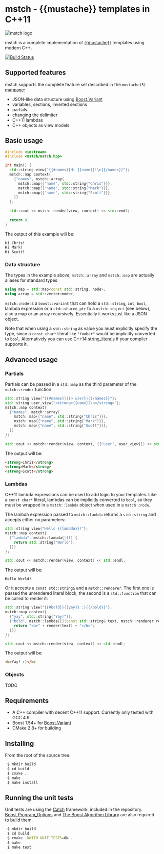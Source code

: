 # mstch - {{mustache}} templates in C++11 

![mstch logo](http://i.imgur.com/XAdHwUs.png)

mstch is a complete implementation of [{{mustache}}](http://mustache.github.io/) 
templates using modern C++.

[![Build Status](https://travis-ci.org/no1msd/mstch.svg?branch=master)](https://travis-ci.org/no1msd/mstch)

## Supported features

mstch supports the complete feature set described in the `mustache(5)` [manpage](http://mustache.github.com/mustache.5.html):

 - JSON-like data structure using [Boost.Variant](http://www.boost.org/doc/libs/1_57_0/doc/html/variant.html)
 - variables, sections, inverted sections
 - partials
 - changing the delimiter
 - C++11 lambdas
 - C++ objects as view models

## Basic usage

```c++
#include <iostream>
#include <mstch/mstch.hpp>

int main() {
  std::string view{"{{#names}}Hi {{name}}!\n{{/names}}"};
  mstch::map context{
    {"names", mstch::array{
      mstch::map{{"name", std::string{"Chris"}}},
      mstch::map{{"name", std::string{"Mark"}}},
      mstch::map{{"name", std::string{"Scott"}}},
    }}
  };
  
  std::cout << mstch::render(view, context) << std::endl;
  
  return 0;
}

```

The output of this example will be:

```html
Hi Chris!
Hi Mark!
Hi Scott!
```

### Data structure

The types in the example above, `mstch::array` and `mstch::map` are  actually 
aliases for standard types:

```c++
using map = std::map<const std::string, node>;
using array = std::vector<node>;
```

`mstch::node` is a `boost::variant` that can hold a `std::string`, `int`, 
`bool`, lambda expression or a `std::shared_ptr` to a `mstch::object` 
(see below), also a map or an array recursively. Essentially it works just like 
a JSON object.

Note that when using a `std::string` as value you must explicitly specify the 
type, since a `const char*` literal like `"foobar"` would be implicitly 
converted to `bool`. Alternatively you can use [C++14 string_literals](http://en.cppreference.com/w/cpp/string/basic_string/operator%22%22s)
if your compiler supports it.

## Advanced usage

### Partials

Partials can be passed in a `std::map` as the third parameter of the 
`mstch::render` function:

```c++
std::string view{"{{#names}}{{> user}}{{/names}}"};
std::string user_view{"<strong>{{name}}\n</strong>"};
mstch::map context{
  {"names", mstch::array{
    mstch::map{{"name", std::string{"Chris"}}},
    mstch::map{{"name", std::string{"Mark"}}},
    mstch::map{{"name", std::string{"Scott"}}},
  }}
};
  
std::cout << mstch::render(view, context, {{"user", user_view}}) << std::endl;
```

The output will be:

```html
<strong>Chris</strong>
<strong>Mark</strong>
<strong>Scott</strong>
```

### Lambdas

C++11 lambda expressions can be used to add logic to your templates. Like a
`const char*` literal, lambdas can be implicitly converted to `bool`, so they
must be wrapped in a `mstch::lambda` object when used in a `mstch::node`.

The lambda expression passed to `mstch::lambda` returns a `std::string` and 
accepts either no parameters:

```c++
std::string view{"Hello {{lambda}}!"};
mstch::map context{
  {"lambda", mstch::lambda{[]() {
    return std::string{"World"};
  }}}
};

std::cout << mstch::render(view, context) << std::endl;
```

The output will be:

```html
Hello World!
```

Or it accepts a `const std::string&` and a `mstch::renderer`. The first one is 
passed the unrendered literal block, the second is a `std::function` that can be 
called to render it:

```c++
std::string view{"{{#bold}}{{yay}} :){{/bold}}"};
mstch::map context{
  {"yay", std::string{"Yay!"}},
  {"bold", mstch::lambda{[](const std::string& text, mstch::renderer render) {
    return "<b>" + render(text) + "</b>";
  }}}
};

std::cout << mstch::render(view, context) << std::endl;
```

The output will be:

```html
<b>Yay! :)</b>
```

### Objects

TODO

## Requirements

 - A C++ compiler with decent C++11 support. Currently only tested with GCC 4.9.
 - Boost 1.54+ for [Boost.Variant](http://www.boost.org/doc/libs/1_57_0/doc/html/variant.html)
 - CMake 2.8+ for building

## Installing

From the root of the source tree:

```bash
 $ mkdir build
 $ cd build
 $ cmake ..
 $ make
 $ make install
```

## Running the unit tests

Unit tests are using the [Catch](https://github.com/philsquared/Catch) framework, 
included in the repository. [Boost.Program_Options](http://www.boost.org/doc/libs/1_58_0/doc/html/program_options.html) 
and [The Boost Algorithm Library](http://www.boost.org/doc/libs/1_57_0/libs/algorithm/doc/html/index.html)
are also required to build them.

```bash
 $ mkdir build
 $ cd build
 $ cmake -DWITH_UNIT_TESTS=ON ..
 $ make
 $ make test
```
